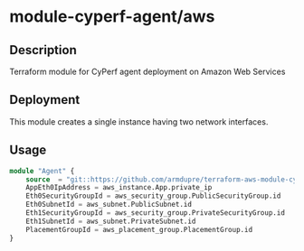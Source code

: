 # module-cyperf-agent/aws

## Description
Terraform module for CyPerf agent deployment on Amazon Web Services

## Deployment
This module creates a single instance having two network interfaces.

## Usage
```tf
module "Agent" {
	source  = "git::https://github.com/armdupre/terraform-aws-module-cyperf-agent.git"
	AppEth0IpAddress = aws_instance.App.private_ip
	Eth0SecurityGroupId = aws_security_group.PublicSecurityGroup.id
	Eth0SubnetId = aws_subnet.PublicSubnet.id
	Eth1SecurityGroupId = aws_security_group.PrivateSecurityGroup.id
	Eth1SubnetId = aws_subnet.PrivateSubnet.id
	PlacementGroupId = aws_placement_group.PlacementGroup.id
}
```